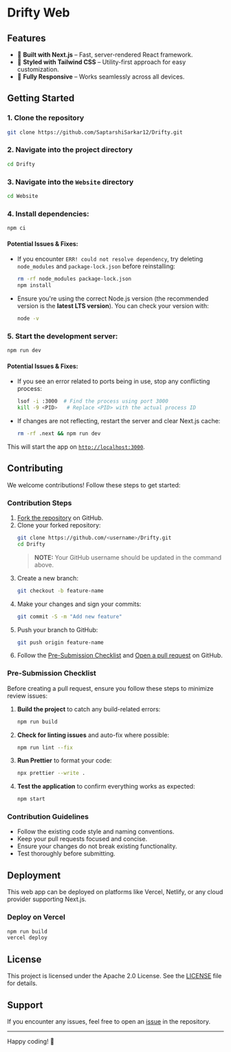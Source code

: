 # Drifty Web

## Features

- 🚀 **Built with Next.js** – Fast, server-rendered React framework.
- 🎨 **Styled with Tailwind CSS** – Utility-first approach for easy customization.
- 📱 **Fully Responsive** – Works seamlessly across all devices.

## Getting Started

### 1. Clone the repository

```sh
git clone https://github.com/SaptarshiSarkar12/Drifty.git
```

### 2. Navigate into the project directory

```sh
cd Drifty
```

### 3. Navigate into the `Website` directory

```sh
cd Website
```

### 4. Install dependencies:

```sh
npm ci
```

#### Potential Issues & Fixes:

- If you encounter `ERR! could not resolve dependency`, try deleting `node_modules` and `package-lock.json` before reinstalling:
  ```sh
  rm -rf node_modules package-lock.json
  npm install
  ```
- Ensure you're using the correct Node.js version (the recommended version is the **latest LTS version**). You can check your version with:
  ```sh
  node -v
  ```

### 5. Start the development server:

```sh
npm run dev
```

#### Potential Issues & Fixes:

- If you see an error related to ports being in use, stop any conflicting process:
  ```sh
  lsof -i :3000  # Find the process using port 3000
  kill -9 <PID>   # Replace <PID> with the actual process ID
  ```
- If changes are not reflecting, restart the server and clear Next.js cache:
  ```sh
  rm -rf .next && npm run dev
  ```

This will start the app on [`http://localhost:3000`](http://localhost:3000).

## Contributing

We welcome contributions! Follow these steps to get started:

### Contribution Steps

1. [Fork the repository](https://docs.github.com/en/pull-requests/collaborating-with-pull-requests/working-with-forks/fork-a-repo) on GitHub.
2. Clone your forked repository:
   ```sh
   git clone https://github.com/<username>/Drifty.git
   cd Drifty
   ```
   > **NOTE:** Your GitHub username should be updated in the command above.
3. Create a new branch:
   ```sh
   git checkout -b feature-name
   ```
4. Make your changes and sign your commits:
   ```sh
   git commit -S -m "Add new feature"
   ```
5. Push your branch to GitHub:
   ```sh
   git push origin feature-name
   ```
6. Follow the [Pre-Submission Checklist](#pre-submission-checklist) and [Open a pull request](https://docs.github.com/en/pull-requests/collaborating-with-pull-requests/proposing-changes-to-your-work-with-pull-requests/creating-a-pull-request-from-a-fork) on GitHub.

### Pre-Submission Checklist

Before creating a pull request, ensure you follow these steps to minimize review issues:

1. **Build the project** to catch any build-related errors:
   ```sh
   npm run build
   ```
2. **Check for linting issues** and auto-fix where possible:
   ```sh
   npm run lint --fix
   ```
3. **Run Prettier** to format your code:
   ```sh
   npx prettier --write .
   ```
4. **Test the application** to confirm everything works as expected:
   ```sh
   npm start
   ```

### Contribution Guidelines

- Follow the existing code style and naming conventions.
- Keep your pull requests focused and concise.
- Ensure your changes do not break existing functionality.
- Test thoroughly before submitting.

## Deployment

This web app can be deployed on platforms like Vercel, Netlify, or any cloud provider supporting Next.js.

### Deploy on Vercel

```sh
npm run build
vercel deploy
```

## License

This project is licensed under the Apache 2.0 License. See the [LICENSE](../LICENSE) file for details.

## Support

If you encounter any issues, feel free to open an [issue](https://github.com/SaptarshiSarkar12/Drifty/issues) in the repository.

---

Happy coding! 🚀
